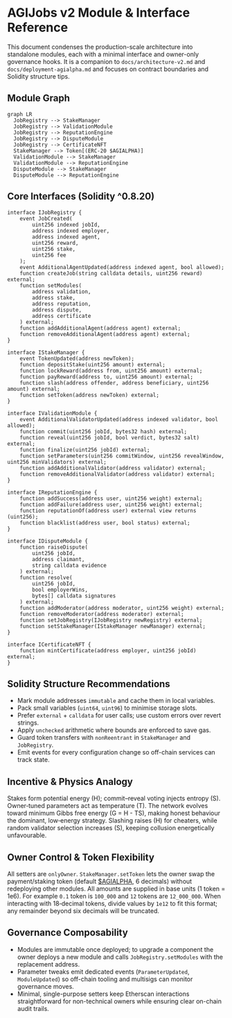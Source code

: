 # AGIJobs v2 Module & Interface Reference

This document condenses the production-scale architecture into standalone modules, each with a minimal interface and owner-only governance hooks. It is a companion to `docs/architecture-v2.md` and `docs/deployment-agialpha.md` and focuses on contract boundaries and Solidity structure tips.

## Module Graph
```mermaid
graph LR
  JobRegistry --> StakeManager
  JobRegistry --> ValidationModule
  JobRegistry --> ReputationEngine
  JobRegistry --> DisputeModule
  JobRegistry --> CertificateNFT
  StakeManager --> Token[(ERC-20 $AGIALPHA)]
  ValidationModule --> StakeManager
  ValidationModule --> ReputationEngine
  DisputeModule --> StakeManager
  DisputeModule --> ReputationEngine
```

## Core Interfaces (Solidity ^0.8.20)
```solidity
interface IJobRegistry {
    event JobCreated(
        uint256 indexed jobId,
        address indexed employer,
        address indexed agent,
        uint256 reward,
        uint256 stake,
        uint256 fee
    );
    event AdditionalAgentUpdated(address indexed agent, bool allowed);
    function createJob(string calldata details, uint256 reward) external;
    function setModules(
        address validation,
        address stake,
        address reputation,
        address dispute,
        address certificate
    ) external;
    function addAdditionalAgent(address agent) external;
    function removeAdditionalAgent(address agent) external;
}

interface IStakeManager {
    event TokenUpdated(address newToken);
    function depositStake(uint256 amount) external;
    function lockReward(address from, uint256 amount) external;
    function payReward(address to, uint256 amount) external;
    function slash(address offender, address beneficiary, uint256 amount) external;
    function setToken(address newToken) external;
}

interface IValidationModule {
    event AdditionalValidatorUpdated(address indexed validator, bool allowed);
    function commit(uint256 jobId, bytes32 hash) external;
    function reveal(uint256 jobId, bool verdict, bytes32 salt) external;
    function finalize(uint256 jobId) external;
    function setParameters(uint256 commitWindow, uint256 revealWindow, uint256 minValidators) external;
    function addAdditionalValidator(address validator) external;
    function removeAdditionalValidator(address validator) external;
}

interface IReputationEngine {
    function addSuccess(address user, uint256 weight) external;
    function addFailure(address user, uint256 weight) external;
    function reputationOf(address user) external view returns (uint256);
    function blacklist(address user, bool status) external;
}

interface IDisputeModule {
    function raiseDispute(
        uint256 jobId,
        address claimant,
        string calldata evidence
    ) external;
    function resolve(
        uint256 jobId,
        bool employerWins,
        bytes[] calldata signatures
    ) external;
    function addModerator(address moderator, uint256 weight) external;
    function removeModerator(address moderator) external;
    function setJobRegistry(IJobRegistry newRegistry) external;
    function setStakeManager(IStakeManager newManager) external;
}

interface ICertificateNFT {
    function mintCertificate(address employer, uint256 jobId) external;
}
```

## Solidity Structure Recommendations
- Mark module addresses `immutable` and cache them in local variables.
- Pack small variables (`uint64`, `uint96`) to minimise storage slots.
- Prefer `external` + `calldata` for user calls; use custom errors over revert strings.
- Apply `unchecked` arithmetic where bounds are enforced to save gas.
- Guard token transfers with `nonReentrant` in `StakeManager` and `JobRegistry`.
- Emit events for every configuration change so off-chain services can track state.

## Incentive & Physics Analogy
Stakes form potential energy \(H\); commit–reveal voting injects entropy \(S\). Owner‑tuned parameters act as temperature \(T\). The network evolves toward minimum Gibbs free energy \(G = H - TS\), making honest behaviour the dominant, low‑energy strategy. Slashing raises \(H\) for cheaters, while random validator selection increases \(S\), keeping collusion energetically unfavourable.

## Owner Control & Token Flexibility
All setters are `onlyOwner`. `StakeManager.setToken` lets the owner swap the payment/staking token (default [$AGIALPHA](https://etherscan.io/address/0x2e8fb54c3ec41f55f06c1f082c081a609eaa4ebe), 6 decimals) without redeploying other modules. All amounts are supplied in base units (1 token = 1e6). For example `0.1` token is `100_000` and `12` tokens are `12_000_000`. When interacting with 18‑decimal tokens, divide values by `1e12` to fit this format; any remainder beyond six decimals will be truncated.

## Governance Composability
- Modules are immutable once deployed; to upgrade a component the owner deploys a new module and calls `JobRegistry.setModules` with the replacement address.
- Parameter tweaks emit dedicated events (`ParameterUpdated`, `ModuleUpdated`) so off-chain tooling and multisigs can monitor governance moves.
- Minimal, single-purpose setters keep Etherscan interactions straightforward for non-technical owners while ensuring clear on-chain audit trails.


